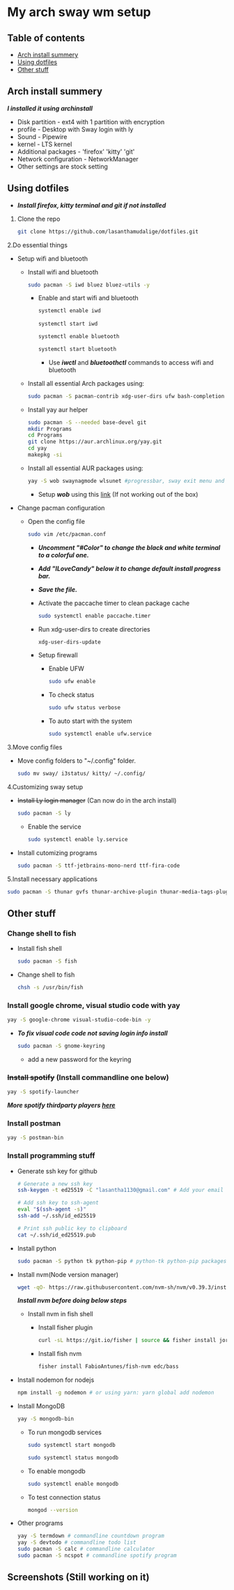# My arch sway wm setup

## Table of contents

* [Arch install summery](#arch-install-summery)
* [Using dotfiles](#using-dotfiles)
* [Other stuff](#other-stuff)

## Arch install summery

***I installed it using archinstall***

* Disk partition - ext4 with 1 partition with encryption
* profile - Desktop with Sway login with ly
* Sound - Pipewire
* kernel - LTS kernel
* Additional packages - 'firefox' 'kitty' 'git'
* Network configuration - NetworkManager
* Other settings are stock setting
  
## Using dotfiles

* ***Install firefox, kitty terminal and git if not installed***
  
1. Clone the repo

   <!-- This is how to properly declare code snippets  -->  
    ```bash
    git clone https://github.com/lasanthamudalige/dotfiles.git
    ```

2.Do essential things

* Setup wifi and bluetooth

  * Install wifi and bluetooth

      ```bash
      sudo pacman -S iwd bluez bluez-utils -y
      ```

    * Enable and start wifi and bluetooth

      ```bash
      systemctl enable iwd
        
      systemctl start iwd

      systemctl enable bluetooth

      systemctl start bluetooth
      ```

      * Use ***iwctl*** and ***bluetoothctl*** commands to access wifi and bluetooth
  
  * Install all essential Arch packages using:

    ```bash
    sudo pacman -S pacman-contrib xdg-user-dirs ufw bash-completion wofi i3status mako  -y
    ```

  * Install yay aur helper

    ```bash
    sudo pacman -S --needed base-devel git
    mkdir Programs
    cd Programs
    git clone https://aur.archlinux.org/yay.git
    cd yay
    makepkg -si
    ```

  * Install all essential AUR packages using:

    ```bash
    yay -S wob swaynagmode wlsunet #progressbar, sway exit menu and day/night gamma adjustment program
    ```

    * Setup ***wob*** using this [link](https://github.com/francma/wob/blob/master/contrib/README.md) (If not working out of the box)

* Change pacman configuration
  
  * Open the config file

      ```bash
      sudo vim /etc/pacman.conf
      ```

    * ***Uncomment "#Color" to change the black and white terminal to a colorful one.***
    * ***Add "ILoveCandy" below it to change default install progress bar.***

    * ***Save the file.***  

    * Activate the paccache timer to clean package cache

      ```bash
      sudo systemctl enable paccache.timer
      ```

    * Run xdg-user-dirs to create directories

      ```bash
      xdg-user-dirs-update
      ```

    * Setup firewall
      * Enable UFW

         ```bash
        sudo ufw enable
        ```

      * To check status

        ```bash
        sudo ufw status verbose
        ```

      * To auto start with the system

        ```bash
        sudo systemctl enable ufw.service
        ```

3.Move config files

* Move config folders to "~/.config" folder.

  ```bash
  sudo mv sway/ i3status/ kitty/ ~/.config/
  ```

4.Customizing sway setup

* ~~Install Ly login manager~~ (Can now do in the arch install)

    ```bash
    sudo pacman -S ly
    ```

  * Enable the service

    ```bash
    sudo systemctl enable ly.service
    ```

* Install cutomizing programs

  ```bash
  sudo pacman -S ttf-jetbrains-mono-nerd ttf-fira-code
  ```

5.Install necessary applications

  ```bash
  sudo pacman -S thunar gvfs thunar-archive-plugin thunar-media-tags-plugin thunar-volman tumbler ranger atool ffmpegthumbnailer highlight libcaca mediainfo poppler transmission-cli w3m odt2txt noto-fonts-emoji flameshot vlc transmission-gtk ristretto mousepad libreoffice-fresh # or libreoffice-still for stable version
  ```

## Other stuff

### Change shell to fish

* Install fish shell

  ```bash
  sudo pacman -S fish
  ```

* Change shell to fish

  ```bash
  chsh -s /usr/bin/fish
  ```

### Install google chrome, visual studio code with yay

```bash
yay -S google-chrome visual-studio-code-bin -y
```

* ***To fix visual code code not saving login info install***

  ```bash
  sudo pacman -S gnome-keyring
  ```

  * add a new password for the keyring

### ~~Install spotify~~ (Install commandline one below)

  ```bash
  yay -S spotify-launcher
  ```

***More spotify thirdparty players [here](https://wiki.archlinux.org/title/Spotify)***

### Install postman

  ```bash
  yay -S postman-bin
  ```

### Install programming stuff
  
* Generate ssh key for github

  ```bash
  # Generate a new ssh key
  ssh-keygen -t ed25519 -C "lasantha1130@gmail.com" # Add your email here by replacing "lasantha1130@gmail.com"

  # Add ssh key to ssh-agent
  eval "$(ssh-agent -s)"
  ssh-add ~/.ssh/id_ed25519

  # Print ssh public key to clipboard
  cat ~/.ssh/id_ed25519.pub
  ```

* Install python

    ```bash
    sudo pacman -S python tk python-pip # python-tk python-pip packages 
    ```
  
* Install nvm(Node version manager)

  ```bash
  wget -qO- https://raw.githubusercontent.com/nvm-sh/nvm/v0.39.3/install.sh | bash  
  ```

    ***Install nvm before doing below steps***

  * Install nvm in fish shell

    * Install fisher plugin

        ```bash
        curl -sL https://git.io/fisher | source && fisher install jorgebucaran/fisher
        ```

    * Install fish nvm

        ```bash
        fisher install FabioAntunes/fish-nvm edc/bass
        ```

* Install nodemon for nodejs

   ```bash
   npm install -g nodemon # or using yarn: yarn global add nodemon
   ```

* Install MongoDB

   ```bash
   yay -S mongodb-bin
   ```

  * To run mongodb services

    ```bash
    sudo systemctl start mongodb

    sudo systemctl status mongodb
    ```

  * To enable mongodb

    ```bash
    sudo systemctl enable mongodb
    ```

  * To test connection status

    ```bash
    mongod --version
    ```

* Other programs

  ```bash
  yay -S termdown # commandline countdown program
  yay -S devtodo # commandline todo list
  sudo pacman -S calc # commandline calculator
  sudo pacman -S ncspot # commandline spotify program
  ```

## Screenshots (Still working on it)

